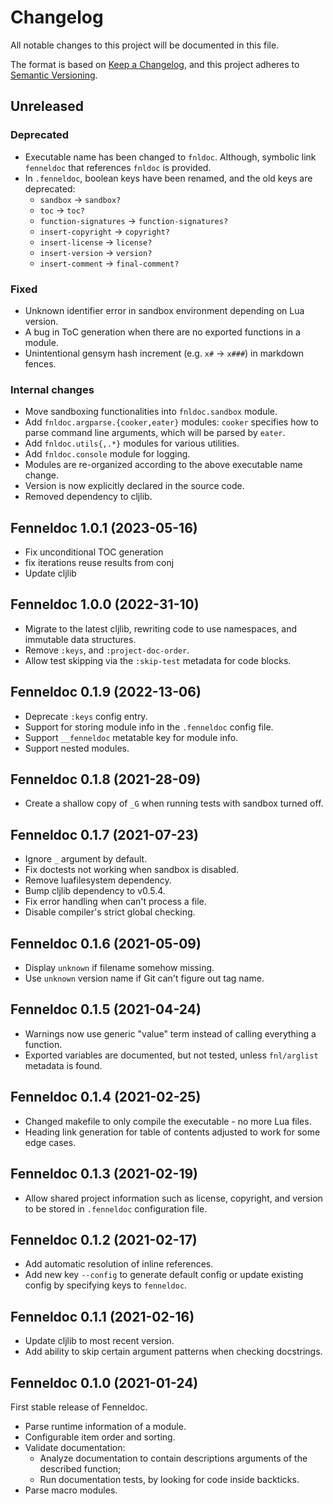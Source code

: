 # Changelog

All notable changes to this project will be documented in this file.

The format is based on [Keep a Changelog][1],
and this project adheres to [Semantic Versioning][2].

[1]: https://keepachangelog.com/en/1.0.0/
[2]: https://semver.org/spec/v2.0.0.html

## Unreleased

### Deprecated

- Executable name has been changed to `fnldoc`. Although, symbolic link
  `fenneldoc` that references `fnldoc` is provided.
- In `.fenneldoc`, boolean keys have been renamed, and the old keys are deprecated:
  - `sandbox` -> `sandbox?`
  - `toc` -> `toc?`
  - `function-signatures` -> `function-signatures?`
  - `insert-copyright` -> `copyright?`
  - `insert-license` -> `license?`
  - `insert-version` -> `version?`
  - `insert-comment` -> `final-comment?`

### Fixed

- Unknown identifier error in sandbox environment depending on Lua version.
- A bug in ToC generation when there are no exported functions in a module.
- Unintentional gensym hash increment (e.g. `x#` -> `x###`) in markdown fences.

### Internal changes

- Move sandboxing functionalities into `fnldoc.sandbox` module.
- Add `fnldoc.argparse.{cooker,eater}` modules: `cooker` specifies how to parse
  command line arguments, which will be parsed by `eater`.
- Add `fnldoc.utils{,.*}` modules for various utilities.
- Add `fnldoc.console` module for logging.
- Modules are re-organized according to the above executable name change.
- Version is now explicitly declared in the source code.
- Removed dependency to cljlib.

## Fenneldoc 1.0.1 (2023-05-16)

- Fix unconditional TOC generation
- fix iterations reuse results from conj
- Update cljlib

## Fenneldoc 1.0.0 (2022-31-10)

- Migrate to the latest cljlib, rewriting code to use namespaces, and immutable data structures.
- Remove `:keys`, and `:project-doc-order`.
- Allow test skipping via the `:skip-test` metadata for code blocks.

## Fenneldoc 0.1.9 (2022-13-06)

- Deprecate `:keys` config entry.
- Support for storing module info in the `.fenneldoc` config file.
- Support `__fenneldoc` metatable key for module info.
- Support nested modules.

## Fenneldoc 0.1.8 (2021-28-09)

- Create a shallow copy of `_G` when running tests with sandbox turned off.

## Fenneldoc 0.1.7 (2021-07-23)

- Ignore `_` argument by default.
- Fix doctests not working when sandbox is disabled.
- Remove luafilesystem dependency.
- Bump cljlib dependency to v0.5.4.
- Fix error handling when can't process a file.
- Disable compiler's strict global checking.

## Fenneldoc 0.1.6 (2021-05-09)

- Display `unknown` if filename somehow missing.
- Use `unknown` version name if Git can't figure out tag name.

## Fenneldoc 0.1.5 (2021-04-24)

- Warnings now use generic "value" term instead of calling everything a function.
- Exported variables are documented, but not tested, unless `fnl/arglist` metadata is found.

## Fenneldoc 0.1.4 (2021-02-25)

- Changed makefile to only compile the executable - no more Lua files.
- Heading link generation for table of contents adjusted to work for some edge cases.

## Fenneldoc 0.1.3 (2021-02-19)

- Allow shared project information such as license, copyright, and version to be stored in `.fenneldoc` configuration file.

## Fenneldoc 0.1.2 (2021-02-17)

- Add automatic resolution of inline references.
- Add new key `--config` to generate default config or update existing config by specifying keys to `fenneldoc`.

## Fenneldoc 0.1.1 (2021-02-16)

- Update cljlib to most recent version.
- Add ability to skip certain argument patterns when checking docstrings.

## Fenneldoc 0.1.0 (2021-01-24)

First stable release of Fenneldoc.

- Parse runtime information of a module.
- Configurable item order and sorting.
- Validate documentation:
  - Analyze documentation to contain descriptions arguments of the described function;
  - Run documentation tests, by looking for code inside backticks.
- Parse macro modules.
